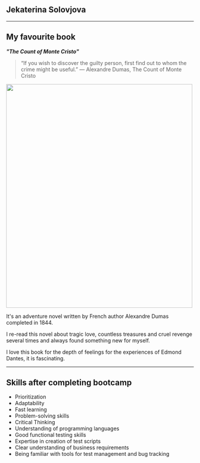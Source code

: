 ## Jekaterina Solovjova

___

## My favourite book

***"The Count of Monte Cristo"***

> “If you wish to discover the guilty person, first find out to whom the crime might be useful.”  ― Alexandre Dumas, The Count of Monte Cristo

<img height="600" src="../../../../../OneDrive/Desktop/i641889.jpg" width="500"/>

It's an adventure novel written by French author Alexandre Dumas completed in 1844.

I re-read this novel about tragic love, countless treasures and 
cruel revenge several times and always found something new for myself.

I love this book for the depth of feelings for the experiences of Edmond Dantes, it is fascinating.

---

## Skills after completing bootcamp

- Prioritization
- Adaptability
- Fast learning
- Problem-solving skills
- Critical Thinking
- Understanding of programming languages
- Good functional testing skills
- Expertise in creation of test scripts
- Clear understanding of business requirements
- Being familiar with tools for test management and bug tracking










